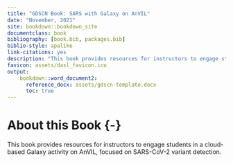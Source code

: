 ```yaml
---
title: "GDSCN Book: SARS with Galaxy on AnVIL"
date: "November, 2021"
site: bookdown::bookdown_site
documentclass: book
bibliography: [book.bib, packages.bib]
biblio-style: apalike
link-citations: yes
description: "This book provides resources for instructors to engage students in a cloud-based Galaxy activity on AnVIL, focused on SARS-CoV-2 variant detection."
favicon: assets/dasl_favicon.ico
output:
    bookdown::word_document2:
      reference_docx: assets/gdscn-template.docx
      toc: true
---
```




# About this Book {-}

This book provides resources for instructors to engage students in a cloud-based Galaxy activity on AnVIL, focused on SARS-CoV-2 variant detection.
